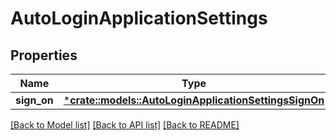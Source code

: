 # AutoLoginApplicationSettings

## Properties
Name | Type | Description | Notes
------------ | ------------- | ------------- | -------------
**sign_on** | [***crate::models::AutoLoginApplicationSettingsSignOn**](AutoLoginApplicationSettingsSignOn.md) |  | [optional] 

[[Back to Model list]](../README.md#documentation-for-models) [[Back to API list]](../README.md#documentation-for-api-endpoints) [[Back to README]](../README.md)


